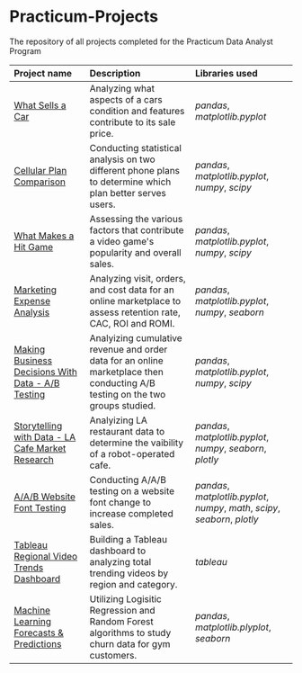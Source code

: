 # Practicum-Projects
The repository of all projects completed for the Practicum Data Analyst Program

| Project name | Description | Libraries used | 
| :---------------------- | :---------------------- | :---------------------- |
|[What Sells a Car](https://github.com/anipetrichor/Practicum-Projects/blob/693048e1df7b11bf4e9c8a7e5c90934828929d01/what_sells_a_car%3F.ipynb) | Analyzing what aspects of a cars condition and features contribute to its sale price. | *pandas*, *matplotlib.pyplot* |
|[Cellular Plan Comparison](https://github.com/anipetrichor/Practicum-Projects/blob/a89af9453226e4cc27c76dbc3bc6b8ccd243ae0c/cellular_plan_comparison.ipynb) | Conducting statistical analysis on two different phone plans to determine which plan better serves users. | *pandas*, *matplotlib.pyplot*, *numpy*, *scipy* |
|[What Makes a Hit Game](https://github.com/anipetrichor/Practicum-Projects/blob/37510bbb1fc5b9c5dfd338a5fd392319d2861a0e/what_makes_a_hit_game%3F.ipynb) | Assessing the various factors that contribute a video game's popularity and overall sales. | *pandas*, *matplotlib.pyplot*, *numpy*, *scipy* |
|[Marketing Expense Analysis](https://github.com/anipetrichor/Practicum-Projects/blob/1536bcfd1d9c1372dcb78de2a9f2cddd779ae841/marketing_expense_analysis_project.ipynb) | Analyzing visit, orders, and cost data for an online marketplace to assess retention rate, CAC, ROI and ROMI. | *pandas*, *matplotlib.pyplot*, *numpy*, *seaborn* |
|[Making Business Decisions With Data - A/B Testing](https://github.com/anipetrichor/Practicum-Projects/blob/1dd6903849e5cfe1c25d69878feac19ca51b06a1/making_business_decisions_with_data.ipynb) | Analyizing cumulative revenue and order data for an online marketplace then conducting A/B testing on the two groups studied. | *pandas*, *matplotlib.pyplot*, *numpy*, *scipy* |
|[Storytelling with Data - LA Cafe Market Research](https://github.com/anipetrichor/Practicum-Projects/blob/2a5de8db8666a6c35261911cd4d64d3b998576e1/la_cafe_market_research.ipynb) | Analyizing LA restaurant data to determine the vaibility of a robot-operated cafe. | *pandas*, *matplotlib.pyplot*, *numpy*, *seaborn*, *plotly* |
|[A/A/B Website Font Testing](https://github.com/anipetrichor/Practicum-Projects/blob/3c22c5679eaba4f521a991105bbb1b178d90e8a7/a_a_b_testing.ipynb) | Conducting A/A/B testing on a website font change to increase completed sales. | *pandas*, *matplotlib.pyplot*, *numpy*, *math*, *scipy*, *seaborn*, *plotly* |
|[Tableau Regional Video Trends Dashboard](https://public.tableau.com/views/practicum_automation_project/trending_vids_dashboard?:language=en-US&publish=yes&:display_count=n&:origin=viz_share_link) | Building a Tableau dashboard to analyzing total trending videos by region and category. | *tableau* |
|[Machine Learning Forecasts & Predictions](https://github.com/anipetrichor/Practicum-Projects/blob/77761aba2155e32a939d9c161c50346ca9922ee7/forecast_and_predictions_project.ipynb) | Utilizing Logisitic Regression and Random Forest algorithms to study churn data for gym customers. | *pandas*, *matplotlib.plyplot*, *seaborn* |

